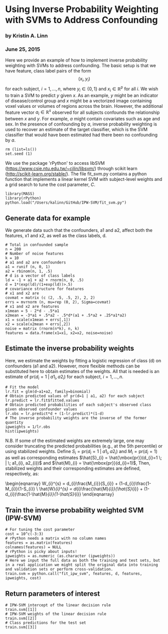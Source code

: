 # Using Inverse Probability Weighting with SVMs to Address Confounding
### by Kristin A. Linn
### June 25, 2015

Here we provide an example of how to implement inverse probability weighting with SVMs to address confounding.  The basic setup is that we have feature, class label pairs of the form $$(x_i, y_i)$$ for each subject, $i=1, \dots, n$, where $y_{i}\in \{0, 1\}$ and $x_{i} \in \mathbb{R}^{p}$ for all $i$. We wish to train a SVM to predict $y$ given $x$. As an example, $y$ might be an indicator of disease/control group and $x$ might be a vectorized image containing voxel values or volumes of regions across the brain. However, the additional feature vector $a_{i}\in \mathbb{R}^{s}$ observed for all subjects confounds the relationship between $x$ and $y$. For example, $a$ might contain covariates such as age and sex.  In the presence of confounding by $a$, inverse probability weighting is used to recover an estimate of the target classifier, which is the SVM classifier that would have been estimated had there been no confounding by $a$.


```{r}
rm (list=ls())
set.seed (1)
```

We use the package 'rPython' to access libSVM (https://www.csie.ntu.edu.tw/~cjlin/libsvm/) through scikit learn (http://scikit-learn.org/stable/). The file fit_svm.py contains a python function that implements a linear kernel SVM with subject-level weights and a grid search to tune the cost parameter, $C$.


```{r}
library(MASS)
library(rPython)
python.load("/Users/kalinn/GitHub/IPW-SVM/fit_svm.py")
```

## Generate data for example

We generate data such that the confounders, a1 and a2, affect both the features, x1 and x2, as well as the class labels, d.


```{r}
# Total in confounded sample
n = 200
# Number of noise features
k = 10
# a1 and a2 are confounders
a1 = runif (n, 0, 1)
a2 = rbinom(n, 1, .5)
# d is a vector of class labels
ld = -1 + a1 + a2 + rnorm(n, 0, .5)
d = 1*(exp(ld)/(1+exp(ld))>.5)
# covariance structure for features
# x1 and x2 are  
covmat = matrix (c (2, .5, .5, 2), 2, 2)
errs = mvrnorm (n, mu=rep (0, 2), Sigma=covmat)
# x1 and x2 are features
x1mean = 5 - 2*d - .5*a1
x2mean = -3*a1 + .5*a2 - .5*d*(a1 + .5*a2 + .25*a1*a2) 
x1 = scale(x1mean + errs[,1])
x2 = scale(x2mean + errs[,2])
noise = matrix (rnorm(n*k), n, k)
features = data.frame(x1=x1, x2=x2, noise=noise)
```

## Estimate the inverse probability weights

Here, we estimate the weights by fitting a logistic regression of class (d) on confounders (a1 and a2). However, more flexible methods can be substituted here to obtain estimates of the weights. All that is needed is an estimate of $\mbox{pr}(d_{i}=1 \; | \; a1_{i}, a2_{i})$ for each subject, $i=1, \dots, n$.

```{r}
# Fit the model
lr.fit = glm(d~a1+a2, family=binomial)
# Obtain predicted values of pr(d=1 | a1, a2) for each subject
lr.predict = lr.fit$fitted.values
# Obtain predicted probabilities of each subject's observed class given observed confounder values
lr.obs = lr.predict*d + (1-lr.predict)*(1-d)
# The inverse probability weights are the inverse of the former quantity
ipweights = 1/lr.obs
hist(ipweights)
```

N.B. If some of the estimated weights are extremely large, one may consider truncating the predicted probabilities (e.g., at the 5th percentile) or using stabilized weights. Define $S_{i} = \mbox{pr}(d_{i}=1 \; | \; a1_{i}, a2_{i})$ and $M_{i} = \mbox{pr}(d_{i}=1)$ as well as corresponding estimates $\hat{S}_{i} = \hat{\mbox{pr}}(d_{i}=1 \; | \; a1_{i}, a2_{i})$ and $\hat{M}_{i} = \hat{\mbox{pr}}(d_{i}=1)$, Then, stabilized weights and their corresponding estimates are defined, respectively, as:

\begin{eqnarray} W_{i}^{s} = d_{i}\frac{M_{i}}{S_{i}} + (1-d_{i})\frac{1-M_{i}}{1-S_{i}} \\ \hat{W}_{i}^{s} = d_{i}\frac{\hat{M}_{i}}{\hat{S}_{i}} + (1-d_{i})\frac{1-\hat{M}_{i}}{1-\hat{S}_{i}}
\end{eqnarray}

## Train the inverse probability weighted SVM (IPW-SVM)

```{r}
# For tuning the cost parameter
cost = 10^c(-3:3)
# rPython needs a matrix with no column names
features = as.matrix(features)
colnames(features) = NULL
# rPython is picky about inputs!
ipweights = as.numeric (as.character (ipweights))
# Here we input the full data as both the training and test sets, but in a real application we might split the original data into training and validation sets or perform cross-validation.
train.svm = python.call("fit_ipw_svm", features, d, features, ipweights, cost)
```

## Return parameters of interest

```{r}
# IPW-SVM intercept of the linear decision rule
train.svm[[1]]
# IPW-SVM weights of the linear decision rule
train.svm[[2]]
# Class predictions for the test set
train.svm[[3]]
```


